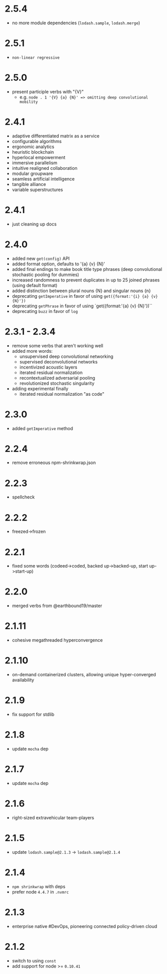 # 2.5.4
  - no more module dependencies (`lodash.sample`, `lodash.merge`)

# 2.5.1
  - `non-linear regressive`

# 2.5.0
  - present participle verbs with "{V}"
    - e.g. ```node . 1 '{V} {a} {N}' => omitting deep convolutional mobility```

# 2.4.1
  - adaptive differentiated matrix as a service
  - configurable algorithms
  - ergonomic analytics
  - heuristic blockchain
  - hyperlocal empowerment
  - immersive parallelism
  - intuitive realigned collaboration
  - modular groupware
  - seamless artificial intelligence
  - tangible alliance
  - variable superstructures

# 2.4.1
  - just cleaning up docs

# 2.4.0
  - added new `get(config)` API
  - added format option, defaults to '{a} {v} {N}'
  - added final endings to make book title type phrases (deep convolutional stochastic pooling for dummies)
  - increased randomness to prevent duplicates in up to 25 joined phrases (using default format)
  - added distinction between plural nouns {N} and singular nouns {n}
  - deprecating `getImperative` in favor of using `get({format:'{i} {a} {v} {N}'})`
  - deprecating `getPhrase` in favor of using `get({format:'{a} {v} {N}'})``
  - deprecating `buzz` in favor of `log`

# 2.3.1 - 2.3.4
  - remove some verbs that aren't working well
  - added more words:
    - unsupervised deep convolutional networking
    - supervised deconvolutional networks
    - incentivized acoustic layers
    - iterated residual normalization
    - recontextualized adversarial pooling
    - revolutionized stochastic singularity
  - adding experimental finally
    - iterated residual normalization "as code"

# 2.3.0
  - added `getImperative` method

# 2.2.4
  - remove erroneous npm-shrinkwrap.json

# 2.2.3
  - spellcheck

# 2.2.2
  - freezed->frozen

# 2.2.1
  - fixed some words (codeed->coded, backed up->backed-up, start up->start-up)

# 2.2.0
  - merged verbs from @earthbound19/master

# 2.1.11
  - cohesive megathreaded hyperconvergence

# 2.1.10
  - on-demand containerized clusters, allowing unique hyper-converged availability

# 2.1.9
  - fix support for stdlib

# 2.1.8
  - update `mocha` dep

# 2.1.7
  - update `mocha` dep

# 2.1.6
  - right-sized extravehicular team-players

# 2.1.5
  - update `lodash.sample@2.1.3` -> `lodash.sample@2.1.4`

# 2.1.4
  - `npm shrinkwrap` with deps
  - prefer node `4.4.7` in `.nvmrc`

# 2.1.3
  - enterprise native #DevOps, pioneering connected policy-driven cloud

# 2.1.2
  - switch to using `const`
  - add support for node >= `0.10.41`

